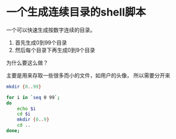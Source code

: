 # 一个生成连续目录的shell脚本

一个可以快速生成按数字连续的目录。

 1. 首先生成0到99个目录
 2. 然后每个目录下再生成0到9个目录


为什么要这么做？

主要是用来存取一些很多而小的文件，如用户的头像，
所以需要分开来

```sh
mkdir {0..99}

for i in `seq 0 99`;
do
    echo $i
    cd $i
    mkdir {0..9}
    cd ..
done;
```

